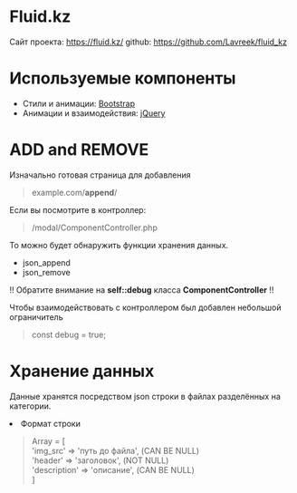 # Fluid.kz

Cайт проекта: <a href="https://fluid.kz/">https://fluid.kz/</a>
github: https://github.com/Lavreek/fluid_kz

# Используемые компоненты

<ul>
	<li>Стили и анимации: <a href="https://getbootstrap.com">Bootstrap</a></li>
	<li>Анимации и взаимодействия: <a href="https://jquery.com/">jQuery</a></li>
</ul>

# ADD and REMOVE

Изначально готовая страница для добавления

>example.com/<b>append</b>/

Если вы посмотрите в контроллер:

>/modal/ComponentController.php

То можно будет обнаружить функции хранения данных.

<ul>
	<li>json_append</li>
	<li>json_remove</li>
</ul>

!! Обратите внимание на <b>self::debug</b> класса <b>ComponentController</b> !!

Чтобы взаимодействовать с контроллером был добавлен небольшой ограничитель

>const debug = true;

# Хранение данных

Данные хранятся посредством json строки в файлах разделённых на категории.

<li>Формат строки</li>

>Array = [<br>'img_src' => 'путь до файла', (CAN BE NULL)<br>'header' => 'заголовок', (NOT NULL)<br>'description' => 'описание', (CAN BE NULL)<br>]
